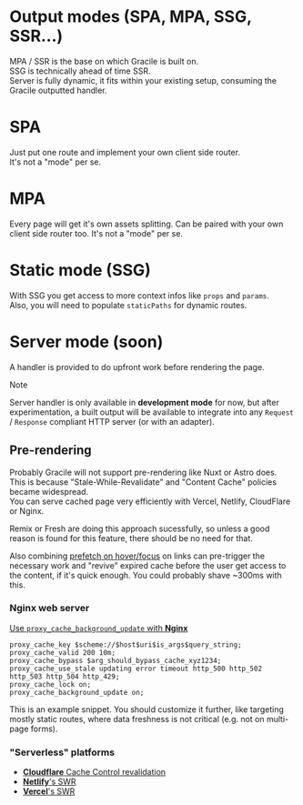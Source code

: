 # Output modes (SPA, MPA, SSG, SSR…)

MPA / SSR is the base on which Gracile is built on.  
SSG is technically ahead of time SSR.  
Server is fully dynamic, it fits within your existing setup, consuming
the Gracile outputted handler.

# SPA

Just put one route and implement your own client side router.  
It's not a "mode" per se.

# MPA

Every page will get it's own assets splitting.
Can be paired with your own client side router too.
It's not a "mode" per se.

# Static mode (SSG)

With SSG you get access to more context infos like `props` and `params`.  
Also, you will need to populate `staticPaths` for dynamic routes.

# Server mode (soon)

A handler is provided to do upfront work before rendering the page.

> [!NOTE]
> Server handler is only available in **development mode** for now,
> but after experimentation, a built output will be available to integrate
> into any `Request` / `Response` compliant HTTP server (or with an adapter).

## Pre-rendering

Probably Gracile will not support pre-rendering like Nuxt or Astro does.  
This is because "Stale-While-Revalidate" and "Content Cache" policies became widespread.  
You can serve cached page very efficiently with Vercel, Netlify, CloudFlare or
Nginx.

Remix or Fresh are doing this approach sucessfully, so unless a good reason
is found for this feature, there should be no need for that.

Also combining [prefetch on hover/focus](/docs/add-ons/prefetch/) on links
can pre-trigger the necessary work and "revive" expired cache before the user get
access to the content, if it's quick enough. You could probably shave ~300ms with this.

### Nginx web server

[Use `proxy_cache_background_update` with **Nginx**](https://nginx.org/en/docs/http/ngx_http_proxy_module.html#proxy_cache_background_update)

```nginx
proxy_cache_key $scheme://$host$uri$is_args$query_string;
proxy_cache_valid 200 10m;
proxy_cache_bypass $arg_should_bypass_cache_xyz1234;
proxy_cache_use_stale updating error timeout http_500 http_502 http_503 http_504 http_429;
proxy_cache_lock on;
proxy_cache_background_update on;
```

This is an example snippet. You should customize it further, like targeting mostly static routes, where data freshness is not critical (e.g. not on multi-page forms).

### "Serverless" platforms

- [**Cloudflare** Cache Control revalidation](https://developers.cloudflare.com/cache/concepts/cache-control/#revalidation)
- [**Netlify**'s SWR](https://www.netlify.com/blog/swr-and-fine-grained-cache-control/)
- [**Vercel**'s SWR](https://vercel.com/docs/edge-network/caching)
